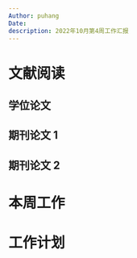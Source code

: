 ```yaml
---
Author: puhang
Date:
description: 2022年10月第4周工作汇报
---
```

# 文献阅读

## 学位论文
## 期刊论文 1
## 期刊论文 2

# 本周工作


# 工作计划
